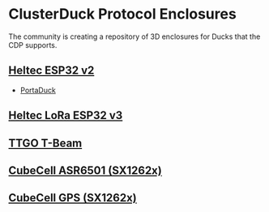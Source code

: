 # ClusterDuck Protocol Enclosures
The community is creating a repository of 3D enclosures for Ducks that the CDP supports.

## [Heltec ESP32 v2](https://heltec.org/project/wifi-lora-32/)
* [PortaDuck](Heltec_ESP32-v2)

## [Heltec LoRa ESP32 v3](https://www.amazon.com/HiLetgo-Display-Development-Bluetooth-Unsoldered/dp/B07WHRS2XG)

## [TTGO T-Beam](https://www.lilygo.cc/products/t-beam-softrf?variant=43170139865269)

## [CubeCell ASR6501 (SX1262x)](https://heltec.org/project/htcc-ab01-v2/)

## [CubeCell GPS (SX1262x)](https://heltec.org/project/htcc-ab02s/)